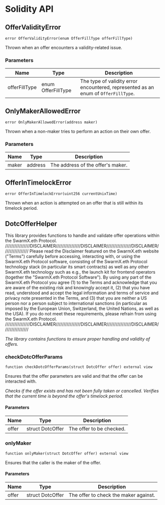 # Solidity API

## OfferValidityError

```solidity
error OfferValidityError(enum OfferFillType offerFillType)
```

Thrown when an offer encounters a validity-related issue.

### Parameters

| Name | Type | Description |
| ---- | ---- | ----------- |
| offerFillType | enum OfferFillType | The type of validity error encountered, represented as an enum of `OfferFillType`. |

## OnlyMakerAllowedError

```solidity
error OnlyMakerAllowedError(address maker)
```

Thrown when a non-maker tries to perform an action on their own offer.

### Parameters

| Name | Type | Description |
| ---- | ---- | ----------- |
| maker | address | The address of the offer's maker. |

## OfferInTimelockError

```solidity
error OfferInTimelockError(uint256 currentUnixTime)
```

Thrown when an action is attempted on an offer that is still within its timelock period.

## DotcOfferHelper

This library provides functions to handle and validate offer operations within the SwarmX.eth Protocol.
////////////////DISCLAIMER////////////////DISCLAIMER////////////////DISCLAIMER////////////////
Please read the Disclaimer featured on the SwarmX.eth website ("Terms") carefully before accessing,
interacting with, or using the SwarmX.eth Protocol software, consisting of the SwarmX.eth Protocol
technology stack (in particular its smart contracts) as well as any other SwarmX.eth technology such
as e.g., the launch kit for frontend operators (together the "SwarmX.eth Protocol Software").
By using any part of the SwarmX.eth Protocol you agree (1) to the Terms and acknowledge that you are
aware of the existing risk and knowingly accept it, (2) that you have read, understood and accept the
legal information and terms of service and privacy note presented in the Terms, and (3) that you are
neither a US person nor a person subject to international sanctions (in particular as imposed by the
European Union, Switzerland, the United Nations, as well as the USA). If you do not meet these
requirements, please refrain from using the SwarmX.eth Protocol.
////////////////DISCLAIMER////////////////DISCLAIMER////////////////DISCLAIMER////////////////

_The library contains functions to ensure proper handling and validity of offers._

### checkDotcOfferParams

```solidity
function checkDotcOfferParams(struct DotcOffer offer) external view
```

Ensures that the offer parameters are valid and that the offer can be interacted with.

_Checks if the offer exists and has not been fully taken or cancelled.
     Verifies that the current time is beyond the offer's timelock period._

#### Parameters

| Name | Type | Description |
| ---- | ---- | ----------- |
| offer | struct DotcOffer | The offer to be checked. |

### onlyMaker

```solidity
function onlyMaker(struct DotcOffer offer) external view
```

Ensures that the caller is the maker of the offer.

#### Parameters

| Name | Type | Description |
| ---- | ---- | ----------- |
| offer | struct DotcOffer | The offer to check the maker against. |

